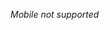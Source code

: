 <style>
  .gametitles-fallback { display: none }

  @media screen and (max-width: 1000px) {
      .gametitles-fallback { display: block }
      .gametitles { display: none }
  }
</style>

<p class="gametitles-fallback"><i>Mobile not supported</i></p>

<table class="gametitles">
  <thead>
    <tr>
      <th>Type</th>
      <th>Game</th>
      <th>Genre</th>
      <th>Studio</th>
      <th>Technology</th>
      <th>Position/work</th>
    </tr>
  </thead>
  <tbody>
    <tr>
      <td>AA</td>
      <td><i>NDA</i></td>
      <td>Survival/PvP</td>
      <td><i>NDA</i></td>
      <td>UE5, C++ </td>
      <td>Game client AI bot engineer</td>
    </tr>
    <tr>
      <td>AAA</td>
      <td><i>NDA</i></td>
      <td><i>NDA</i></td>
      <td><i>NDA</i></td>
      <td><i>NDA</i></td>
      <td>Technical lead</td>
    </tr>
    <tr>
      <td>Indie</td>
      <td>Project Dual</td>
      <td>Platformer</td>
      <td>Companion Group</td>
      <td>UE5, C++</td>
      <td>Lead developer prototype</td>
    </tr>
    <tr>
      <td>AAA</td>
      <td><i>Unannounced</i></td>
      <td>PvP/PvE</td>
      <td>Amazon Games</td>
      <td>UE5, C++, .NET</td>
      <td>Game backend engineer</td>
    </tr>
    <tr>
      <td>AA</td>
      <td>VAIL VR</td>
      <td>VR FPS</td>
      <td>AEXLAB, Meta</td>
      <td>UE4/5, C++</td>
      <td>Online Client Engineer</td>
    </tr>
    <tr>
      <td>AA</td>
      <td>Several</td>
      <td>Casual</td>
      <td>Coolgames</td>
      <td>Nakama/HTML5</td>
      <td>Data migration engineer</td>
    </tr>
  </tbody>
</table>
